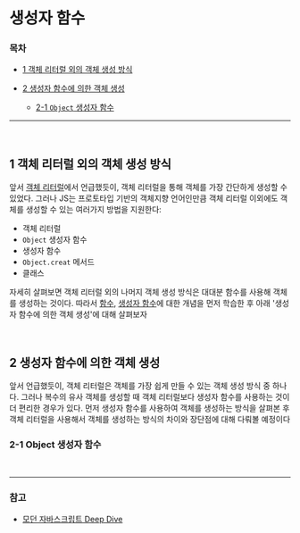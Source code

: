 # 생성자 함수

### 목차

- [1 객체 리터럴 외의 객체 생성 방식](#1-객체-리터럴-외의-객체-생성-방식) 

- [2 생성자 함수에 의한 객체 생성](#2-생성자-함수에-의한-객체-생성)

  - [2-1 `Object` 생성자 함수](#2-1-Object-생성자-함수)

  
***

<br>

## 1 객체 리터럴 외의 객체 생성 방식

앞서 [객체 리터럴]()에서 언급했듯이, 객체 리터럴을 통해 객체를 가장 간단하게 생성할 수 있었다. 그러나 JS는 프로토타입 기반의 객체지향 언어인만큼 객체 리터럴 이외에도 객체를 생성할 수 있는 여러가지 방법을 지원한다:
- 객체 리터럴
- `Object` 생성자 함수
- 생성자 함수 
- `Object.creat` 메서드 
- 클래스 

자세히 살펴보면 객체 리터럴 외의 나머지 객체 생성 방식은 대대분 함수를 사용해 객체를 생성하는 것이다. 따라서 [함수](), [생성자 함수]()에 대한 개념을 먼저 학습한 후 아래 '생성자 함수에 의한 객체 생성'에 대해 살펴보자

<br>


## 2 생성자 함수에 의한 객체 생성
앞서 언급했듯이, 객체 리터럴은 객체를 가장 쉽게 만들 수 있는 객체 생성 방식 중 하나다. 그러나 복수의 유사 객체를 생성할 때 객체 리터럴보다 생성자 함수를 사용하는 것이 더 편리한 경우가 있다. 먼저 생성자 함수를 사용하여 객체를 생성하는 방식을 살펴본 후 객체 리터럴을 사용해서 객체를 생성하는 방식의 차이와 장단점에 대해 다뤄볼 예정이다

### 2-1 Object 생성자 함수

<br>

***

### 참고

- [모던 자바스크립트 Deep Dive](http://www.yes24.com/Product/Goods/92742567)
